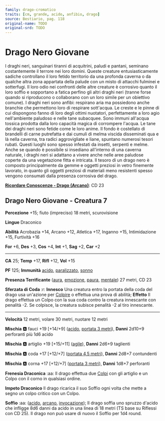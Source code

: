 ```yaml
---
family: drago-cromatico
traits: [cm, grande, acido, anfibio, drago]
source: Bestiario, pag. 118
original-name: TODO
original-srd: TODO
---
```


# Drago Nero Giovane

I draghi neri, sanguinari tiranni di acquitrini, paludi e pantani, seminano costantemente il terrore nei loro domini. Queste creature entusiasticamente sadiche controllano il loro fetido territorio da una profonda caverna o da qualche altra zona appartata della palude con un misto di attacchi fulminei e sotterfugi. Il loro odio nei confronti delle altre creature è corrosivo quanto il loro soffio e sopportano a fatica perfino gli altri draghi neri (tranne forse quando si riproducono o collaborano con un loro simile per un obiettivo comune). I draghi neri sono anfibi: respirano aria ma possiedono anche branchie che permettono loro di respirare sott'acqua. Le creste e le pinne di cui dispongono fanno di loro degli ottimi nuotatori, perfettamente a loro agio nell'ambiente paludoso e nelle tane subacquee. Sono immuni all'acqua tossica prodotta dalla loro capacità magica di corrompere l'acqua. Le tane dei draghi neri sono fetide come le loro anime. Il fondo è costellato di brandelli di carne putrefatta e dai cumuli di melma viscida disseminati qua e là nella caverna, tra radici aggrovigliate e liane, spuntano numerosi tesori rubati. Questi luoghi sono spesso infestati da insetti, serpenti e melme. Anche se quando è possibile si insediano all'interno di una caverna naturale, i draghi neri si adattano a vivere anche nelle aree paludose coperte da una vegetazione fitta e intricata. Il tesoro di un drago nero è composto principalmente da gemme e oggetti preziosi in vetro finemente lavorato, in quanto gli oggetti preziosi di materiali meno resistenti spesso vengono consumati dalla presenza corrosiva del drago.

**[Ricordare Conoscenze - Drago (Arcano)](/azioni/ricordare-conoscenze)**: CD 23

## Drago Nero Giovane - Creatura 7

**Percezione** +15; fiuto (impreciso) 18 metri, scurovisione

**Lingue** Draconico

**Abilità** Acrobazia +14, Arcano +12, Atletica +17, Inganno +15, Intimidazione +15, Furtività +16

**For** +6, **Des** +3, **Cos** +4, **Int** +1, **Sag** +2, **Car** +2

***

**CA** 25; **Temp** +17, **Rifl** +12, **Vol** +15

**PF** 125; **Immunità** [acido](/tratti/acido), [paralizzato](/condizioni/paralizzato), [sonno](/tratti/sonno)

**Presenza Terrificante** ([aura](/tratti/aura), [emozione](/tratti/emozione), [paura](/tratti/paura), [mentale](/tratti/mentale)) 27 metri, CD 23

**Sferzata di Coda** :r: **Innesco** Una creatura entro la portata della coda del drago usa un'azione per [Colpire](/azioni/colpire) o effettua una prova di abilità; **Effetto** Il drago effettua un Colpo con la sua coda contro la creatura innescante con penalità -2. Se colpisce, la creatura subisce penalità -2 al tiro innescante.

***

**Velocità** 12 metri, volare 30 metri, nuotare 12 metri

**Mischia** :a: fauci +19 \[+14/+9] ([acido](/tratti/acido), [portata 3 metri](/tratti/portata)), **Danni** 2d10+9 perforanti più 1d6 acido

**Mischia** :a: artiglio +19 \[+15/+11] ([agile](/tratti/agile)), **Danni** 2d6+9 taglienti

**Mischia** :a: coda +17 \[+12/+7] ([portata 4,5 metri](/tratti/portata)), **Danni** 2d8+7 contundenti

**Mischia** :a: corna +17 \[+12/+7] ([portata 3 metri](/tratti/portata)), **Danni** 1d8+7 perforanti

**Frenesia Draconica** :aa: Il drago effettua due [Colpi](/azioni/colpire) con gli artiglio e un Colpo con il corno in qualsiasi ordine.

**Impeto Draconico** Il drago ricarica il suo Soffio ogni volta che mette a segno un colpo critico con un Colpo.

**Soffio** :aa: ([acido](/tratti/acido), [arcano](/tratti/arcano), [invocazione](/tratti/invocazione)); Il drago soffia uno spruzzo d'acido che infligge 8d6 danni da acido in una linea di 18 metri (TS base su Riflessi con CD 25). Il drago non può usare di nuovo il Soffio per 1d4 round.
